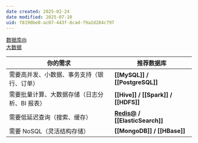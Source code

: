 ```yaml
---
date created: 2025-02-24
date modified: 2025-07-10
uid: f8190be8-ac07-443f-8cad-f9a2d284c797
---
```


[数据库@](数据库@.md)  
[大数据](大数据.md)

| 你的需求                     | 推荐数据库                                       |
| ------------------------ | ------------------------------------------- |
| 需要高并发、小数据、事务支持（银行、订单）| **[[MySQL]] / [[PostgreSQL]]**              |
| 需要批量计算、大数据存储（日志分析、BI 报表）| **[[Hive]] / [[Spark]] / [[HDFS]]**         |
| 需要低延迟查询（搜索、缓存）| **[Redis@](Redis@.md) / [[ElasticSearch]]** |
| 需要 NoSQL（灵活结构存储）| **[[MongoDB]] / [[HBase]]**                 |
